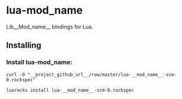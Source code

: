 lua-__mod_name__
=======

Lib__Mod_name__ bindings for Lua.

Installing
----------

### Install lua-__mod_name__:

	curl -O "__project_github_url__/raw/master/lua-__mod_name__-scm-0.rockspec"
	
	luarocks install lua-__mod_name__-scm-0.rockspec

